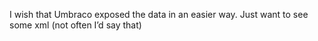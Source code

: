 <!--
id: 242155053
link: http://kevinisom.info/post/242155053/i-wish-that-umbraco-exposed-the-data-in-an-easier
slug: i-wish-that-umbraco-exposed-the-data-in-an-easier
date: Fri Nov 13 2009 16:30:48 GMT+1300 (NZDT)
raw: {"blog_name":"kevinisom","id":242155053,"post_url":"http://kevinisom.info/post/242155053/i-wish-that-umbraco-exposed-the-data-in-an-easier","slug":"i-wish-that-umbraco-exposed-the-data-in-an-easier","type":"text","date":"2009-11-13 03:30:48 GMT","timestamp":1258083048,"state":"published","format":"html","reblog_key":"jgEhePvI","tags":[],"short_url":"http://tmblr.co/Zw68YyERluj","highlighted":[],"feed_item":"http://twitter.com/kev_nz/statuses/5669345121","from_feed_id":"650289","note_count":0,"title":null,"body":"<p>I wish that Umbraco exposed the data in an easier way. Just want to see some xml (not often I&#8217;d say that)</p>"}
publish: 2009-11-013
tags: 
title: null
-->


I wish that Umbraco exposed the data in an easier way. Just want to see
some xml (not often I’d say that)


